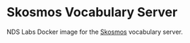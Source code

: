 # Skosmos Vocabulary Server

NDS Labs Docker image for the [Skosmos](https://github.com/NatLibFi/Skosmos) vocabulary server.
